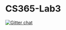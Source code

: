 # CS365-Lab3

[![Gitter chat](https://badges.gitter.im/gitterHQ/gitter.png)](https://gitter.im/CS365-Lab3/Lobby)
